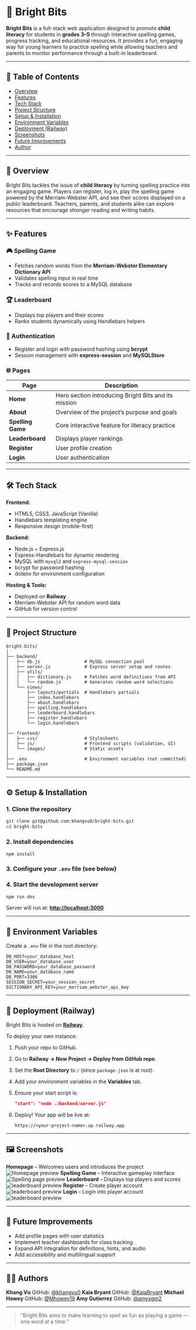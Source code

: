 # 🌟 Bright Bits

**Bright Bits** is a full-stack web application designed to promote **child literacy** for students in **grades 3–5** through interactive spelling games, progress tracking, and educational resources.
It provides a fun, engaging way for young learners to practice spelling while allowing teachers and parents to monitor performance through a built-in leaderboard.

---

## 📖 Table of Contents

-   [Overview](#overview)
-   [Features](#features)
-   [Tech Stack](#tech-stack)
-   [Project Structure](#project-structure)
-   [Setup & Installation](#setup--installation)
-   [Environment Variables](#environment-variables)
-   [Deployment (Railway)](#deployment-railway)
-   [Screenshots](#screenshots)
-   [Future Improvements](#future-improvements)
-   [Author](#author)

---

## 🧩 Overview

Bright Bits tackles the issue of **child literacy** by turning spelling practice into an engaging game.
Players can register, log in, play the spelling game powered by the Merriam-Webster API, and see their scores displayed on a public leaderboard.
Teachers, parents, and students alike can explore resources that encourage stronger reading and writing habits.

---

## ✨ Features

### 🎮 Spelling Game

-   Fetches random words from the **Merriam-Webster Elementary Dictionary API**
-   Validates spelling input in real time
-   Tracks and records scores to a MySQL database

### 🏆 Leaderboard

-   Displays top players and their scores
-   Ranks students dynamically using Handlebars helpers

### 👤 Authentication

-   Register and login with password hashing using **bcrypt**
-   Session management with **express-session** and **MySQLStore**

### 🌐 Pages

| Page              | Description                                          |
| ----------------- | ---------------------------------------------------- |
| **Home**          | Hero section introducing Bright Bits and its mission |
| **About**         | Overview of the project’s purpose and goals          |
| **Spelling Game** | Core interactive feature for literacy practice       |
| **Leaderboard**   | Displays player rankings                             |
| **Register**      | User profile creation                                |
| **Login**         | User authentication                                  |

---

## 🛠️ Tech Stack

**Frontend:**

-   HTML5, CSS3, JavaScript (Vanilla)
-   Handlebars templating engine
-   Responsive design (mobile-first)

**Backend:**

-   Node.js + Express.js
-   Express-Handlebars for dynamic rendering
-   MySQL with `mysql2` and `express-mysql-session`
-   bcrypt for password hashing
-   dotenv for environment configuration

**Hosting & Tools:**

-   Deployed on **Railway**
-   Merriam-Webster API for random word data
-   GitHub for version control

---

## 📁 Project Structure

```
bright-bits/
│
├── backend/
│   ├── db.js                 # MySQL connection pool
│   ├── server.js             # Express server setup and routes
│   ├── utils/
│   │   ├── dictionary.js     # Fetches word definitions from API
│   │   └── random.js         # Generates random word selections
│   └── views/
│       ├── layouts/partials  # Handlebars partials
│       ├── index.handlebars
│       ├── about.handlebars
│       ├── spelling.handlebars
│       ├── leaderboard.handlebars
│       ├── register.handlebars
│       └── login.handlebars
│
├── frontend/
│   ├── css/                  # Stylesheets
│   ├── js/                   # Frontend scripts (validation, UI)
│   └── images/               # Static assets
│
├── .env                      # Environment variables (not committed)
├── package.json
└── README.md
```

---

## ⚙️ Setup & Installation

### 1. Clone the repository

```bash
git clone git@github.com:khangvu0/bright-bits.git
cd bright-bits
```

### 2. Install dependencies

```bash
npm install
```

### 3. Configure your `.env` file (see below)

### 4. Start the development server

```bash
npm run dev
```

Server will run at:
**[http://localhost:3000](http://localhost:3000)**

---

## 🔑 Environment Variables

Create a `.env` file in the root directory:

```
DB_HOST=your_database_host
DB_USER=your_database_user
DB_PASSWORD=your_database_password
DB_NAME=your_database_name
DB_PORT=3306
SESSION_SECRET=your_session_secret
DICTIONARY_API_KEY=your_merriam_webster_api_key
```

---

## 🚀 Deployment (Railway)

Bright Bits is hosted on **[Railway](https://railway.app)**.

To deploy your own instance:

1. Push your repo to GitHub.
2. Go to **Railway → New Project → Deploy from GitHub repo**.
3. Set the **Root Directory** to `/` (since `package.json` is at root).
4. Add your environment variables in the **Variables** tab.
5. Ensure your start script is:

    ```json
    "start": "node ./backend/server.js"
    ```

6. Deploy!
   Your app will be live at:

    ```
    https://<your-project-name>.up.railway.app
    ```

---

## 🖼️ Screenshots

**Homepage** – Welcomes users and introduces the project
![Homepage preview](/frontend/images/preview-home.png)
**Spelling Game** – Interactive gameplay interface
![Spelling page preview](/frontend/images/preview-spelling.png)
**Leaderboard** – Displays top players and scores
![leaderboard preview](/frontend/images/preview-leaderboard.png)
**Register** – Create player account
![leaderboard preview](/frontend/images/preview-register.png)
**Login** – Login into player account
![leaderboard preview](/frontend/images/preview-login.png)

---

## 🔮 Future Improvements

-   Add profile pages with user statistics
-   Implement teacher dashboards for class tracking
-   Expand API integration for definitions, hints, and audio
-   Add accessibility and multilingual support

---

## 👨‍💻 Authors

**Khang Vu**
GitHub: [@khangvu0](https://github.com/khangvu0)
**Kaia Bryant**
GitHub: [@KaiaBryant](https://github.com/KaiaBryant)
**Michael Howey**
GitHub: [@Mhowey19](https://github.com/Mhowey19)
**Amy Gutierrez**
GitHub: [@amyxgm2](https://github.com/amyxgm2)

---

> “Bright Bits aims to make learning to spell as fun as playing a game — one word at a time.”
